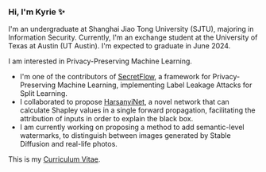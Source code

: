 ### Hi, I'm Kyrie ✨
I'm an undergraduate at Shanghai Jiao Tong University (SJTU), majoring in Information Security. Currently, I'm an exchange student at the University of Texas at Austin (UT Austin). I'm expected to graduate in June 2024.

I am interested in Privacy-Preserving Machine Learning.

- I'm one of the contributors of [SecretFlow](https://github.com/secretflow/secretflow), a framework for Privacy-Preserving Machine Learning, implementing Label Leakage Attacks for Split Learning.
- I collaborated to propose [HarsanyiNet](https://arxiv.org/abs/2304.01811), a novel network that can calculate Shapley values in a single forward propagation, facilitating the attribution of inputs in order to explain the black box.
- I am currently working on proposing a method to add semantic-level watermarks, to distinguish between images generated by Stable Diffusion and real-life photos.

This is my [Curriculum Vitae]().
